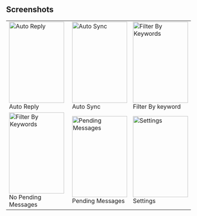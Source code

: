 ## Screenshots
<table class="screenshots">
<tr><td>
<a rel="screenshots_group" href="images/screenshots/auto_reply.png" title="Auto Reply"><img alt="Auto Reply" src="images/screenshots/auto_reply.png" width="150" height="221" /></a>
	<br/>Auto Reply

</td><td>
	<a rel="screenshots_group" href="images/screenshots/auto_sync.png" title="Auto Sync"><img alt="Auto Sync" src="images/screenshots/auto_sync.png" width="150" height="221" /></a>
	<br/>Auto Sync
</td><td>
	<a rel="screenshots_group" href="images/screenshots/filter_by_keyword.png" title="Filter By Keywords"><img alt="Filter By Keywords" src="images/screenshots/filter_by_keyword.png" width="150" height="221" /></a>
	<br/>Filter By keyword
</td></tr>

<tr><td>
    <a rel="screenshots_group" href="images/screenshots/no_pending_msgs.png" title="No pending Messages"><img alt="Filter By Keywords" src="images/screenshots/no_pending_msgs.png" width="150" height="221" /></a>
	<br/>No Pending Messages

</td><td>
	<a rel="screenshots_group" href="images/screenshots/pending_messages.png" title="Pending Messages"><img alt="Pending Messages" src="images/screenshots/pending_messages.png" width="150" height="221" /></a>
	<br/>Pending Messages
</td><td>
	<a rel="screenshots_group" href="images/screenshots/settings.png" title="Settings"><img alt="Settings" src="images/screenshots/settings.png" width="150" height="221" /></a>
	<br/>Settings
</td></tr>
</table>
